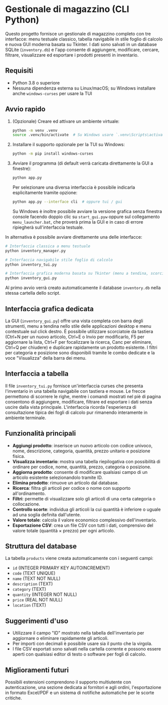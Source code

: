 # Gestionale di magazzino (CLI Python)

Questo progetto fornisce un gestionale di magazzino completo con tre
interfacce: menu testuale classico, tabella navigabile in stile foglio di
calcolo e nuova GUI moderna basata su Tkinter. I dati sono salvati in un
database SQLite (`inventory.db`) e l'app consente di aggiungere, modificare,
cercare, filtrare, visualizzare ed esportare i prodotti presenti in inventario.

## Requisiti

- Python 3.8 o superiore
- Nessuna dipendenza esterna su Linux/macOS; su Windows installare anche `windows-curses` per usare la TUI

## Avvio rapido

1. (Opzionale) Creare ed attivare un ambiente virtuale:

   ```bash
   python -m venv .venv
   source .venv/bin/activate  # Su Windows usare `.venv\Scripts\activate`
   ```

2. Installare il supporto opzionale per la TUI su Windows:

   ```bash
   python -m pip install windows-curses
   ```

3. Avviare il programma (di default verrà caricata direttamente la GUI a
   finestre):

   ```bash
   python app.py
   ```

   Per selezionare una diversa interfaccia è possibile indicarla esplicitamente
   tramite opzione:

   ```bash
   python app.py --interface cli  # oppure tui / gui
   ```

   Su Windows è inoltre possibile avviare la versione grafica senza finestra
   console facendo doppio clic su `start_gui.pyw` oppure sul collegamento
   `menu_launcher.bat`, che proverà prima la GUI e in caso di errore ripiegherà
   sull'interfaccia testuale.

In alternativa è possibile avviare direttamente una delle interfacce:

```bash
# Interfaccia classica a menu testuale
python inventory_manager.py

# Interfaccia navigabile stile foglio di calcolo
python inventory_tui.py

# Interfaccia grafica moderna basata su Tkinter (menu a tendina, scorciatoie)
python inventory_gui.py
```

Al primo avvio verrà creato automaticamente il database `inventory.db` nella
stessa cartella dello script.

## Interfaccia grafica dedicata

La GUI (`inventory_gui.py`) offre una vista completa con barra degli strumenti,
menu a tendina nello stile delle applicazioni desktop e menu contestuale sul
click destro. È possibile utilizzare scorciatoie da tastiera (Ctrl+N per un
nuovo articolo, Ctrl+E o Invio per modificarlo, F5 per aggiornare la lista,
Ctrl+F per focalizzare la ricerca, Canc per eliminare, Ctrl+Q per chiudere) e
duplicare rapidamente un prodotto esistente. I filtri per categoria e posizione
sono disponibili tramite le combo dedicate e la voce "Visualizza" della barra
dei menu.

## Interfaccia a tabella

Il file `inventory_tui.py` fornisce un'interfaccia curses che presenta
l'inventario in una tabella navigabile con tastiera e mouse. Le frecce permettono
di scorrere le righe, mentre i comandi mostrati nel piè di pagina consentono di
aggiungere, modificare, filtrare ed esportare i dati senza uscire dalla vista
principale. L'interfaccia ricorda l'esperienza di consultazione tipica dei
fogli di calcolo pur rimanendo interamente in ambiente terminale.

## Funzionalità principali

- **Aggiungi prodotto**: inserisce un nuovo articolo con codice univoco,
  nome, descrizione, categoria, quantità, prezzo unitario e posizione fisica.
- **Visualizza inventario**: mostra una tabella riepilogativa con possibilità
  di ordinare per codice, nome, quantità, prezzo, categoria o posizione.
- **Aggiorna prodotto**: consente di modificare qualsiasi campo di un
  articolo esistente selezionandolo tramite ID.
- **Elimina prodotto**: rimuove un articolo dal database.
- **Ricerca**: filtra gli articoli per codice o nome con supporto
  all'ordinamento.
- **Filtri**: permette di visualizzare solo gli articoli di una certa
  categoria o collocazione.
- **Controllo scorte**: individua gli articoli la cui quantità è inferiore o
  uguale ad una soglia definita dall'utente.
- **Valore totale**: calcola il valore economico complessivo dell'inventario.
- **Esportazione CSV**: crea un file CSV con tutti i dati, comprensivo del
  valore totale (quantità × prezzo) per ogni articolo.

## Struttura del database

La tabella `products` viene creata automaticamente con i seguenti campi:

- `id` (INTEGER PRIMARY KEY AUTOINCREMENT)
- `code` (TEXT UNIQUE)
- `name` (TEXT NOT NULL)
- `description` (TEXT)
- `category` (TEXT)
- `quantity` (INTEGER NOT NULL)
- `price` (REAL NOT NULL)
- `location` (TEXT)

## Suggerimenti d'uso

- Utilizzare il campo "ID" mostrato nella tabella dell'inventario per
  aggiornare o eliminare rapidamente gli articoli.
- Per importi con decimali è possibile usare sia il punto che la virgola.
- I file CSV esportati sono salvati nella cartella corrente e possono essere
  aperti con qualsiasi editor di testo o software per fogli di calcolo.

## Miglioramenti futuri

Possibili estensioni comprendono il supporto multiutente con autenticazione,
una sezione dedicata ai fornitori e agli ordini, l'esportazione in formato
Excel/PDF e un sistema di notifiche automatiche per le scorte critiche.
